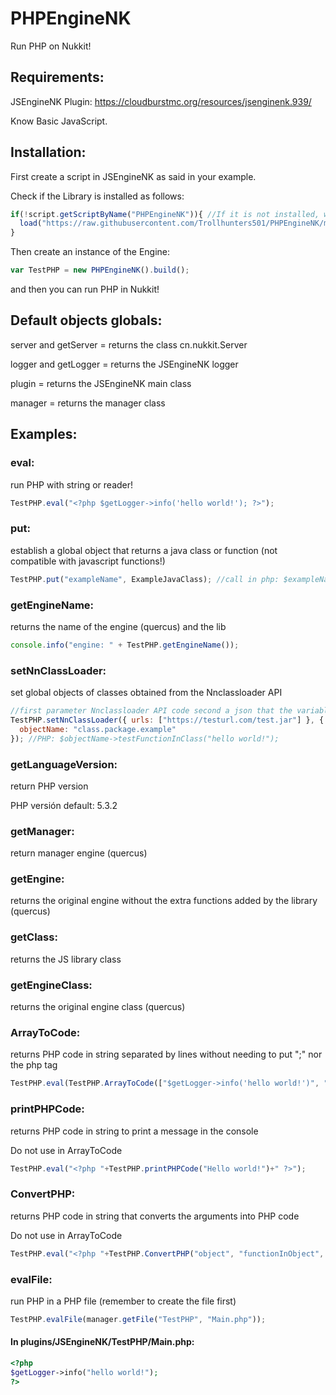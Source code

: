# PHPEngineNK
Run PHP on Nukkit!

## Requirements:

JSEngineNK Plugin: https://cloudburstmc.org/resources/jsenginenk.939/

Know Basic JavaScript.

## Installation:

First create a script in JSEngineNK as said in your example.

Check if the Library is installed as follows:

```js
if(!script.getScriptByName("PHPEngineNK")){ //If it is not installed, we install it:
  load("https://raw.githubusercontent.com/Trollhunters501/PHPEngineNK/main/src/Creadores%20Program/PHPEngineNK.js");
}
```

Then create an instance of the Engine:

```js
var TestPHP = new PHPEngineNK().build();
```

and then you can run PHP in Nukkit!

## Default objects globals:

server and getServer = returns the class cn.nukkit.Server

logger and getLogger = returns the JSEngineNK logger

plugin = returns the JSEngineNK main class

manager = returns the manager class

## Examples:

### eval:
run PHP with string or reader!

```js
TestPHP.eval("<?php $getLogger->info('hello world!'); ?>");
```
### put:
establish a global object that returns a java class or function (not compatible with javascript functions!)

```js
TestPHP.put("exampleName", ExampleJavaClass); //call in php: $exampleName->exampleFunction("hello world!");
```

### getEngineName:
returns the name of the engine (quercus) and the lib

```js
console.info("engine: " + TestPHP.getEngineName());
```

### setNnClassLoader:
set global objects of classes obtained from the Nnclassloader API

```js
//first parameter Nnclassloader API code second a json that the variable name is set as global object and the content of the variable is the class obtained from the API
TestPHP.setNnClassLoader({ urls: ["https://testurl.com/test.jar"] }, {
  objectName: "class.package.example"
}); //PHP: $objectName->testFunctionInClass("hello world!");
```

### getLanguageVersion:
return PHP version

PHP versión default: 5.3.2

### getManager:
return manager engine (quercus)

### getEngine:
returns the original engine without the extra functions added by the library (quercus)

### getClass:
returns the JS library class

### getEngineClass:
returns the original engine class (quercus)

### ArrayToCode:
returns PHP code in string separated by lines without needing to put ";" nor the php tag

```js
TestPHP.eval(TestPHP.ArrayToCode(["$getLogger->info('hello world!')", "$getServer->getLogger()->info('hello world 2!')"]));
```

### printPHPCode:
returns PHP code in string to print a message in the console

Do not use in ArrayToCode

```js
TestPHP.eval("<?php "+TestPHP.printPHPCode("Hello world!")+" ?>");
```

### ConvertPHP:
returns PHP code in string that converts the arguments into PHP code

Do not use in ArrayToCode

```js
TestPHP.eval("<?php "+TestPHP.ConvertPHP("object", "functionInObject", ["'args (Remember if you want to pass a string use quotes or you will pass it as an object ($))'", "arg2..."])+" ?>");
```

### evalFile:
run PHP in a PHP file (remember to create the file first)

```js
TestPHP.evalFile(manager.getFile("TestPHP", "Main.php"));
```
#### In plugins/JSEngineNK/TestPHP/Main.php:
```php
<?php
$getLogger->info("hello world!");
?>
```
